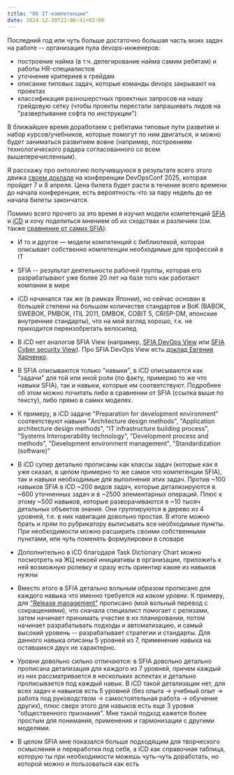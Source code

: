 ```yaml
---
title: "Об IT-компетенции"
date: 2024-12-30T22:06:41+03:00
---
```


Последний год или чуть больше достаточно большая часть моих задач на работе -- организация пула devops-инженеров:
- построение найма (в т.ч. делегирование найма самим ребятам) и работы HR-специалистов
- уточнение критериев к грейдам
- описание типовых задач, которые команды devops закрывают на проектах
- классификация разношерстных проектных запросов на нашу грейдовую сетку (чтобы проекты перестали запрашивать лидов на "развертывание софта по инструкции")

В ближайшее время доработаем с ребятами типовые пути развития и набор курсов/учебников, которые помогут по ним двигаться, и можно будет заниматься развитием вовне (например, построением технологического радара согласованного со всем вышеперечисленным).

Я расскажу про онтологию получившуюся в результате всего этого движа [своем докладе](https://devopsconf.io/moscow/2025/abstracts/14086) на конференции DevOpsConf 2025, которая пройдет 7 и 8 апреля. Цена билета будет расти в течение всего времени до начала конференции, есть вероятность что за пару недель до ее начала билеты закончатся.

Помимо всего прочего за это время я изучил модели компетенций [SFIA](https://sfia-online.org) и [iCD](https://www.ipa.go.jp/en/it-talents/skill-standard/icd.html) и хочу поделиться мнением об их сходствах и различиях (см. также [сравнение от самих SFIA](https://sfia-online.org/en/assets/documents/japan-ipa/jipa-sfia-icd-document.pdf)):
- И то и другое — модели компетенций с библиотекой, которая описывает собственно компетенции необходимые для профессий в IT
- SFIA -- результат деятельности рабочей группы, которая его разрабатывают уже более 20 лет на базе того как работают компании в мире
- iCD начинался так же (в рамках Японии), но сейчас основан в большей степени на большом количестве стандартов и BoK (BABOK, SWEBOK, PMBOK, ITIL 2011, DMBOK, COBIT 5, CRISP-DM, японские внутренние стандарты), что на мой взгляд хорошо, т.к. не приходится переизобретать велосипед

- В iCD нет аналогов SFIA View (например, [SFIA DevOps View](https://sfia-online.org/en/sfia-9/sfia-views/devops-view/?path=/glance) или [SFIA Cyber security View](https://sfia-online.org/en/sfia-9/sfia-views/information-and-cyber-security/?path=/glance)). Про SFIA DevOps View есть [доклад Евгения Харченко](https://www.youtube.com/watch?v=72wxPffzNvk).
 
- В SFIA описываются только "навыки", в iCD описываются как "задачи" для той или иной роли (по факту, примерно то же что навыки SFIA), так и навыки, которые им соответствуют. Подробнее об этом можно почитать либо в сравнении от SFIA (ссылка выше по тексту), либо прямо в самих моделях.

- К примеру, в iCD задаче "Preparation for development environment" соответствуют навыки "Architecture design methods", "Application architecture design methods", "IT infrastructure building process", "Systems Interoperability technology", "Development process and methods", "Development environment management", "Standardization (software)"

- В iCD супер детально прописаны как классы задач (которые как я уже сказал, в целом примерно то же самое что компетенции SFIA), так и навыки необходимые для выполнения этих задач. Против ~100 навыков SFIA в iCD ~200 видов задач, которые детализируются в ~600 уточненных задач и в ~2500 элементарных операций. Плюс к этому ~500 навыков, которые разворачиваются в ~10 тысяч детальных объектов знания. Они группируются в дерево из 4 уровней, т.е. в них навигация довольно простая. В итоге можно брать и прям по рубрикатору выписывать все необходимые пункты. При необходимости можно расширить своими собственными пунктами, или чуть поменять формулировки в словаре

- Дополнительно в iCD благодаря Task Dictionary Chart можно посмотреть на ЖЦ некоей инициативы в организации, приложить к ней возможную ролевку и сразу есть ориентир какие из навыков нужны

- Вместо этого в SFIA детально вольным образом прописано для каждого навыка что именно требуется *на каком уровне*. К примеру, для ["Release management"](https://sfia-online.org/en/sfia-9/skills/release-and-deployment) прописано (мой вольный перевод с сокращениями), что сначала специалист помогает с релизами, затем начинает принимать участие в их планировании, потом начинает разрабатывать подходы и автоматизацию, и самый высокий уровень -- разрабатывает стратегии и стандарты. Для данного навыка описаны 5 уровней из 7, применение навыка на оставшихся двух не характерно.

- Уровни довольно сильно отличаются: в SFIA довольно детально прописана детализация для каждого из 7 уровней, причем каждый из них рассматривается в нескольких аспектах и детально прописывается под каждый навык. В iCD такой детализации нет, для всех задач и навыков есть 5 уровней (без опыта -> учебный опыт -> работа под руководством -> самостоятельная работа -> обучение других), плюс сверх этого для навыков есть еще 3 уровня "общественного признания". Мне такой подход кажется более простым для понимания, применения и гармонизации с другими моделями.


- В целом SFIA мне показался больше подходящим для творческого осмысления и переработки под себя, а iCD как справочная таблица, которую ты при необходимости можешь чуть-чуть доработать, но которой можно и пользоваться как есть
